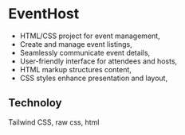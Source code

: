 
# EventHost

- HTML/CSS project for event management,
- Create and manage event listings,
- Seamlessly communicate event details,
- User-friendly interface for attendees and hosts,
- HTML markup structures content,
- CSS styles enhance presentation and layout,

## Technoloy
Tailwind CSS, raw css, html

